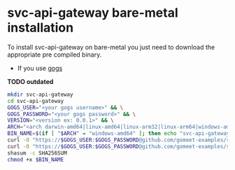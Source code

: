 # svc-api-gateway bare-metal installation

To install svc-api-gateway on bare-metal you just need to download the appropriate pre compiled binary.

- If you use [gogs](https://gogs.io/)

__TODO outdated__

```bash
mkdir svc-api-gateway
cd svc-api-gateway
GOGS_USER="<your gogs username>" && \
GOGS_PASSWORD="<your gogs password>" && \
VERSION="<version ex: 0.0.1>" && \
ARCH="<arch darwin-amd64|linux-amd64|linux-arm32|linux-arm64|windows-amd64>" && \
BIN_NAME=$(if [ "$ARCH" = "windows-amd64" ]; then echo "svc-api-gateway.exe"; else echo "svc-api-gateway"; fi) && \
curl -O "https://$GOGS_USER:$GOGS_PASSWORD@github.com/gomeet-examples/svc-api-gateway/raw/v$VERSION/_build/packaged/$ARCH/$BIN_NAME" && \
curl -O "https://$GOGS_USER:$GOGS_PASSWORD@github.com/gomeet-examples/svc-api-gateway/raw/v$VERSION/_build/packaged/$ARCH/SHA256SUM" && \
shasum -c SHA256SUM
chmod +x $BIN_NAME
```
